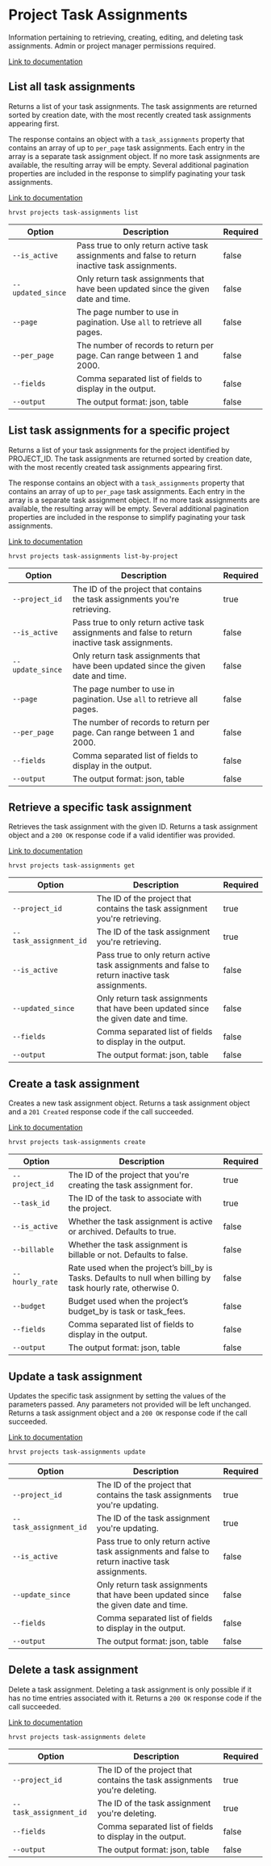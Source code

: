 # Project Task Assignments

Information pertaining to retrieving, creating, editing, and deleting task assignments. Admin or project manager permissions required.

[Link to documentation](https://help.getharvest.com/api-v2/projects-api/projects/task-assignments/)

## List all task assignments

Returns a list of your task assignments. The task assignments are returned sorted by creation date, with the most recently created task assignments appearing first.

The response contains an object with a `task_assignments` property that contains an array of up to `per_page` task assignments. Each entry in the array is a separate task assignment object. If no more task assignments are available, the resulting array will be empty. Several additional pagination properties are included in the response to simplify paginating your task assignments.

[Link to documentation](https://help.getharvest.com/api-v2/projects-api/projects/task-assignments/#list-all-task-assignments)

```
hrvst projects task-assignments list
```

| Option            | Description                                                                                     | Required |
| ----------------- | ----------------------------------------------------------------------------------------------- | -------- |
| `--is_active`     | Pass true to only return active task assignments and false to return inactive task assignments. | false    |
| `--updated_since` | Only return task assignments that have been updated since the given date and time.              | false    |
| `--page`          | The page number to use in pagination. Use `all` to retrieve all pages.                          | false    |
| `--per_page`      | The number of records to return per page. Can range between 1 and 2000.                         | false    |
| `--fields`        | Comma separated list of fields to display in the output.                                        | false    |
| `--output`        | The output format: json, table                                                                  | false    |

## List task assignments for a specific project

Returns a list of your task assignments for the project identified by PROJECT_ID. The task assignments are returned sorted by creation date, with the most recently created task assignments appearing first.

The response contains an object with a `task_assignments` property that contains an array of up to `per_page` task assignments. Each entry in the array is a separate task assignment object. If no more task assignments are available, the resulting array will be empty. Several additional pagination properties are included in the response to simplify paginating your task assignments.

[Link to documentation](https://help.getharvest.com/api-v2/projects-api/projects/task-assignments/#list-all-task-assignments-for-a-specific-project)

```
hrvst projects task-assignments list-by-project
```

| Option           | Description                                                                                     | Required |
| ---------------- | ----------------------------------------------------------------------------------------------- | -------- |
| `--project_id`   | The ID of the project that contains the task assignments you're retrieving.                     | true     |
| `--is_active`    | Pass true to only return active task assignments and false to return inactive task assignments. | false    |
| `--update_since` | Only return task assignments that have been updated since the given date and time.              | false    |
| `--page`         | The page number to use in pagination. Use `all` to retrieve all pages.                          | false    |
| `--per_page`     | The number of records to return per page. Can range between 1 and 2000.                         | false    |
| `--fields`       | Comma separated list of fields to display in the output.                                        | false    |
| `--output`       | The output format: json, table                                                                  | false    |

## Retrieve a specific task assignment

Retrieves the task assignment with the given ID. Returns a task assignment object and a `200 OK` response code if a valid identifier was provided.

[Link to documentation](https://help.getharvest.com/api-v2/projects-api/projects/task-assignments/#retrieve-a-task-assignment)

```
hrvst projects task-assignments get
```

| Option                 | Description                                                                                     | Required |
| ---------------------- | ----------------------------------------------------------------------------------------------- | -------- |
| `--project_id`         | The ID of the project that contains the task assignment you're retrieving.                      | true     |
| `--task_assignment_id` | The ID of the task assignment you're retrieving.                                                | true     |
| `--is_active`          | Pass true to only return active task assignments and false to return inactive task assignments. | false    |
| `--updated_since`      | Only return task assignments that have been updated since the given date and time.              | false    |
| `--fields`             | Comma separated list of fields to display in the output.                                        | false    |
| `--output`             | The output format: json, table                                                                  | false    |

## Create a task assignment

Creates a new task assignment object. Returns a task assignment object and a `201 Created` response code if the call succeeded.

[Link to documentation](https://help.getharvest.com/api-v2/projects-api/projects/task-assignments/#create-a-task-assignment)

```
hrvst projects task-assignments create
```

| Option          | Description                                                                                                    | Required |
| --------------- | -------------------------------------------------------------------------------------------------------------- | -------- |
| `--project_id`  | The ID of the project that you're creating the task assignment for.                                            | true     |
| `--task_id`     | The ID of the task to associate with the project.                                                              | true     |
| `--is_active`   | Whether the task assignment is active or archived. Defaults to true.                                           | false    |
| `--billable`    | Whether the task assignment is billable or not. Defaults to false.                                             | false    |
| `--hourly_rate` | Rate used when the project’s bill_by is Tasks. Defaults to null when billing by task hourly rate, otherwise 0. | false    |
| `--budget`      | Budget used when the project’s budget_by is task or task_fees.                                                 | false    |
| `--fields`      | Comma separated list of fields to display in the output.                                                       | false    |
| `--output`      | The output format: json, table                                                                                 | false    |

## Update a task assignment

Updates the specific task assignment by setting the values of the parameters passed. Any parameters not provided will be left unchanged. Returns a task assignment object and a `200 OK` response code if the call succeeded.

[Link to documentation](https://help.getharvest.com/api-v2/projects-api/projects/task-assignments/#update-a-task-assignment)

```
hrvst projects task-assignments update
```

| Option                 | Description                                                                                     | Required |
| ---------------------- | ----------------------------------------------------------------------------------------------- | -------- |
| `--project_id`         | The ID of the project that contains the task assignments you're updating.                       | true     |
| `--task_assignment_id` | The ID of the task assignment you're updating.                                                  | true     |
| `--is_active`          | Pass true to only return active task assignments and false to return inactive task assignments. | false    |
| `--update_since`       | Only return task assignments that have been updated since the given date and time.              | false    |
| `--fields`             | Comma separated list of fields to display in the output.                                        | false    |
| `--output`             | The output format: json, table                                                                  | false    |

## Delete a task assignment

Delete a task assignment. Deleting a task assignment is only possible if it has no time entries associated with it. Returns a `200 OK` response code if the call succeeded.

[Link to documentation](https://help.getharvest.com/api-v2/projects-api/projects/task-assignments/#delete-a-task-assignment)

```
hrvst projects task-assignments delete
```

| Option                 | Description                                                               | Required |
| ---------------------- | ------------------------------------------------------------------------- | -------- |
| `--project_id`         | The ID of the project that contains the task assignments you're deleting. | true     |
| `--task_assignment_id` | The ID of the task assignment you're deleting.                            | true     |
| `--fields`             | Comma separated list of fields to display in the output.                  | false    |
| `--output`             | The output format: json, table                                            | false    |
